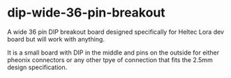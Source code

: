 # dip-wide-36-pin-breakout
A wide 36 pin DIP breakout board designed specifically for Heltec Lora dev board but will work with anything.

It is a small board with DIP in the middle and pins on the outside for either pheonix connectors or any other tpye of connection that fits the 2.5mm design specification.
